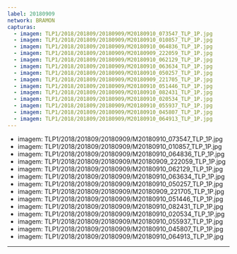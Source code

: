 ```yaml
---
label: 20180909
network: BRAMON
capturas:
  - imagem: TLP1/2018/201809/20180909/M20180910_073547_TLP_1P.jpg
  - imagem: TLP1/2018/201809/20180909/M20180910_010857_TLP_1P.jpg
  - imagem: TLP1/2018/201809/20180909/M20180910_064836_TLP_1P.jpg
  - imagem: TLP1/2018/201809/20180909/M20180909_222059_TLP_1P.jpg
  - imagem: TLP1/2018/201809/20180909/M20180910_062129_TLP_1P.jpg
  - imagem: TLP1/2018/201809/20180909/M20180910_063634_TLP_1P.jpg
  - imagem: TLP1/2018/201809/20180909/M20180910_050257_TLP_1P.jpg
  - imagem: TLP1/2018/201809/20180909/M20180909_221705_TLP_1P.jpg
  - imagem: TLP1/2018/201809/20180909/M20180910_051446_TLP_1P.jpg
  - imagem: TLP1/2018/201809/20180909/M20180910_082431_TLP_1P.jpg
  - imagem: TLP1/2018/201809/20180909/M20180910_020534_TLP_1P.jpg
  - imagem: TLP1/2018/201809/20180909/M20180910_055937_TLP_1P.jpg
  - imagem: TLP1/2018/201809/20180909/M20180910_045807_TLP_1P.jpg
  - imagem: TLP1/2018/201809/20180909/M20180910_064913_TLP_1P.jpg
---
```

  - imagem: TLP1/2018/201809/20180909/M20180910_073547_TLP_1P.jpg
  - imagem: TLP1/2018/201809/20180909/M20180910_010857_TLP_1P.jpg
  - imagem: TLP1/2018/201809/20180909/M20180910_064836_TLP_1P.jpg
  - imagem: TLP1/2018/201809/20180909/M20180909_222059_TLP_1P.jpg
  - imagem: TLP1/2018/201809/20180909/M20180910_062129_TLP_1P.jpg
  - imagem: TLP1/2018/201809/20180909/M20180910_063634_TLP_1P.jpg
  - imagem: TLP1/2018/201809/20180909/M20180910_050257_TLP_1P.jpg
  - imagem: TLP1/2018/201809/20180909/M20180909_221705_TLP_1P.jpg
  - imagem: TLP1/2018/201809/20180909/M20180910_051446_TLP_1P.jpg
  - imagem: TLP1/2018/201809/20180909/M20180910_082431_TLP_1P.jpg
  - imagem: TLP1/2018/201809/20180909/M20180910_020534_TLP_1P.jpg
  - imagem: TLP1/2018/201809/20180909/M20180910_055937_TLP_1P.jpg
  - imagem: TLP1/2018/201809/20180909/M20180910_045807_TLP_1P.jpg
  - imagem: TLP1/2018/201809/20180909/M20180910_064913_TLP_1P.jpg
---
